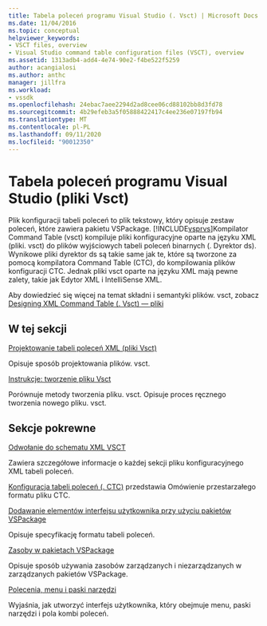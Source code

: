 ```yaml
---
title: Tabela poleceń programu Visual Studio (. Vsct) | Microsoft Docs
ms.date: 11/04/2016
ms.topic: conceptual
helpviewer_keywords:
- VSCT files, overview
- Visual Studio command table configuration files (VSCT), overview
ms.assetid: 1313adb4-add4-4e74-90e2-f4be522f5259
author: acangialosi
ms.author: anthc
manager: jillfra
ms.workload:
- vssdk
ms.openlocfilehash: 24ebac7aee2294d2ad8cee06cd88102bb8d3fd78
ms.sourcegitcommit: 4b29efeb3a5f05888422417c4ee236e07197fb94
ms.translationtype: MT
ms.contentlocale: pl-PL
ms.lasthandoff: 09/11/2020
ms.locfileid: "90012350"
---
```

# <a name="visual-studio-command-table-vsct-files"></a>Tabela poleceń programu Visual Studio (pliki Vsct)
Plik konfiguracji tabeli poleceń to plik tekstowy, który opisuje zestaw poleceń, które zawiera pakietu VSPackage. [!INCLUDE[vsprvs](../../code-quality/includes/vsprvs_md.md)]Kompilator Command Table (vsct) kompiluje pliki konfiguracyjne oparte na języku XML (pliki. vsct) do plików wyjściowych tabeli poleceń binarnych (. Dyrektor ds). Wynikowe pliki dyrektor ds są takie same jak te, które są tworzone za pomocą kompilatora Command Table (CTC), do kompilowania plików konfiguracji CTC. Jednak pliki vsct oparte na języku XML mają pewne zalety, takie jak Edytor XML i IntelliSense XML.

 Aby dowiedzieć się więcej na temat składni i semantyki plików. vsct, zobacz [Designing XML Command Table (. Vsct) — pliki](../../extensibility/internals/designing-xml-command-table-dot-vsct-files.md)

## <a name="in-this-section"></a>W tej sekcji
 [Projektowanie tabeli poleceń XML (pliki Vsct)](../../extensibility/internals/designing-xml-command-table-dot-vsct-files.md)

 Opisuje sposób projektowania plików. vsct.

 [Instrukcje: tworzenie pliku Vsct](../../extensibility/internals/how-to-create-a-dot-vsct-file.md)

 Porównuje metody tworzenia pliku. vsct. Opisuje proces ręcznego tworzenia nowego pliku. vsct.

## <a name="related-sections"></a>Sekcje pokrewne
 [Odwołanie do schematu XML VSCT](../../extensibility/vsct-xml-schema-reference.md)

 Zawiera szczegółowe informacje o każdej sekcji pliku konfiguracyjnego XML tabeli poleceń.

 [Konfiguracja tabeli poleceń (. CTC)](/previous-versions/bb165153(v=vs.100)) przedstawia Omówienie przestarzałego formatu pliku CTC.

 [Dodawanie elementów interfejsu użytkownika przy użyciu pakietów VSPackage](../../extensibility/internals/how-vspackages-add-user-interface-elements.md)

 Opisuje specyfikację formatu tabeli poleceń.

 [Zasoby w pakietach VSPackage](../../extensibility/internals/resources-in-vspackages.md)

 Opisuje sposób używania zasobów zarządzanych i niezarządzanych w zarządzanych pakietów VSPackage.

 [Polecenia, menu i paski narzędzi](../../extensibility/internals/commands-menus-and-toolbars.md)

 Wyjaśnia, jak utworzyć interfejs użytkownika, który obejmuje menu, paski narzędzi i pola kombi poleceń.